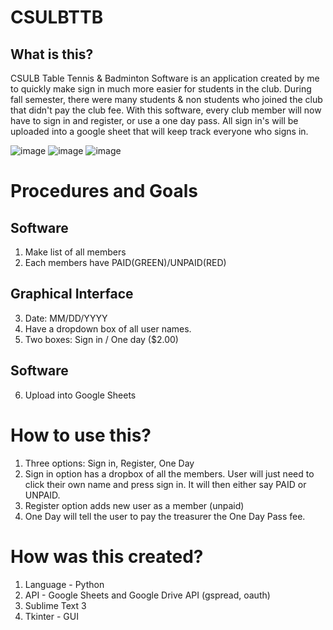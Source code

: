 # CSULBTTB
## What is this?
CSULB Table Tennis &amp; Badminton Software is an application created by me to quickly make sign in much more easier for students in the club. During fall semester, there were many students & non students who joined the club that didn't pay the club fee. With this software, every club member will now have to sign in and register, or use a one day pass. All sign in's will be uploaded into a google sheet that will keep track everyone who signs in.

![image](https://user-images.githubusercontent.com/30359951/51105065-d0630c80-179c-11e9-8dbb-707c4e4e1b40.png)
![image](https://user-images.githubusercontent.com/30359951/51292766-d9ccbe80-19c0-11e9-9677-7b399189d585.png)
![image](https://user-images.githubusercontent.com/30359951/51292975-9161d080-19c1-11e9-9bd1-d980b76819ef.png)

# Procedures and Goals
## Software
1. Make list of all members
2. Each members have PAID(GREEN)/UNPAID(RED)
## Graphical Interface
3. Date: MM/DD/YYYY
4. Have a dropdown box of all user names.
5. Two boxes: Sign in / One day ($2.00)
## Software
6. Upload into Google Sheets

# How to use this?
1. Three options: Sign in, Register, One Day
2. Sign in option has a dropbox of all the members. User will just need to click their own name and press sign in. It will then either say PAID or UNPAID.
3. Register option adds new user as a member (unpaid)
4. One Day will tell the user to pay the treasurer the One Day Pass fee.

# How was this created?
1. Language - Python
2. API - Google Sheets and Google Drive API (gspread, oauth)
3. Sublime Text 3
4. Tkinter - GUI
